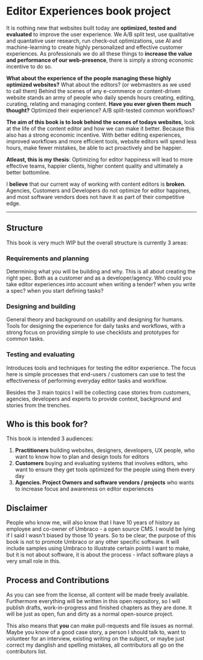 # Editor Experiences book project

It is nothing new that websites built today are **optimized, tested and evaluated** to improve the user experience. We A/B split test, use qualitative and quantative user research, run check-out optimizations, use AI and machine-learning to create highly personalized and effective customer experiences. As professionals we do all these things to **increase the value and performance of our web-presence**, there is simply a strong economic incentive to do so.

**What about the experience of the people managing these highly optimized websites?** What about the editors? (or webmasters as we used to call them) Behind the scenes of any e-commerce or content-driven website stands an army of people who daily spends hours creating, editing, curating, relating and managing content. **Have you ever given them much thought?** Optimized their experience? A/B split-tested common workflows? 

**The aim of this book is to look behind the scenes of todays websites**, look at the life of the content editor and how we can make it better. Because this also has a strong economic incentive. With better editing experiences, improved workflows and more efficient tools, website editors will spend less hours, make fewer mistakes, be able to act proactively and be happier. 

**Atleast, this is my thesis**: Optimizing for editor happiness will lead to more effective teams, happier clients, higher content quality and ultimately a better bottomline.

I **believe** that our current way of working with content editors is **broken**. Agencies, Customers and Developers do not optimize for editor happines, and most software vendors does not have it as part of their competitive edge.

----

## Structure
This book is very much WIP but the overall structure is currently 3 areas:

### Requirements and planning
Determining what you will be building and why. This is all about creating the right spec. Both as a customer and as a developer/agency. Who could you take editor experiences into account when writing a tender? when you write a spec? when you start defining tasks? 

### Designing and building
General theory and background on usability and designing for humans. Tools for designing the experience for daily tasks and workflows, with a strong focus on providing simple to use checklists and prototypes for common tasks. 

### Testing and evaluating
Introduces tools and techniques for testing the editor experience. The focus here is simple processes that end-users / customers can use to test the effectiveness of performing everyday editor tasks and workflow. 

Besides the 3 main topics I will be collecting case stories from customers, agencies, developers and experts to provide context, background and stories from the trenches. 

## Who is this book for?
This book is intended 3 audiences: 

1. **Practitioners** building websites, designers, developers, UX people, who want to know how to plan and design tools for editors
2. **Customers** buying and evaluating systems that involves editors, who want to ensure they get tools optimized for the people using them every day
3. **Agencies. Project Owners and software vendors / projects** who wants to increase focus and awareness on editor experiences

## Disclaimer
People who know me, will also know that I have 10 years of history as employee and co-owner of Umbraco - a open source CMS. I would be lying if I said I wasn't biased by those 10 years. So to be clear, the purpose of this book is not to promote Umbraco or any other specific software. It will include samples using Umbraco to illustrate certain points I want to make, but it is not about software, it is about the process - infact software plays a very small role in this. 

## Process and Contributions
As you can see from the license, all content will be made freely available. Furthermore everything will be written in this open repository, so I will publish drafts, work-in-progress and finished chapters as they are done. It will be just as open, fun and dirty as a normal open-source project. 

This also means that **you** can make pull-requests and file issues as normal. Maybe you know of a good case story, a person I should talk to, want to volunteer for an interview, existing writing on the subject, or maybe just correct my danglish and spelling mistakes, all contributors all go on the contributors list. 
